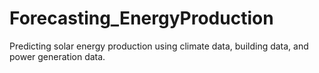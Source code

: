 # Forecasting_EnergyProduction
Predicting solar energy production using climate data, building data, and power generation data.
